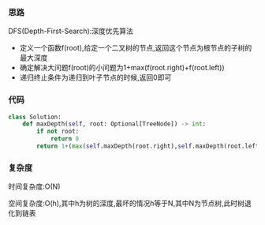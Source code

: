 ### 思路

DFS(Depth-First-Search):深度优先算法

- 定义一个函数f(root),给定一个二叉树的节点,返回这个节点为根节点的子树的最大深度
- 确定解决大问题f(root)的小问题为1+max(f(root.right)+f(root.left))
- 递归终止条件为递归到叶子节点的时候,返回0即可



### 代码

```python
class Solution:
    def maxDepth(self, root: Optional[TreeNode]) -> int:
        if not root:
            return 0
        return 1+(max(self.maxDepth(root.right),self.maxDepth(root.left)))
```



### 复杂度

时间复杂度:O(N)

空间复杂度:O(h),其中h为树的深度,最坏的情况h等于N,其中N为节点树,此时树退化到链表
